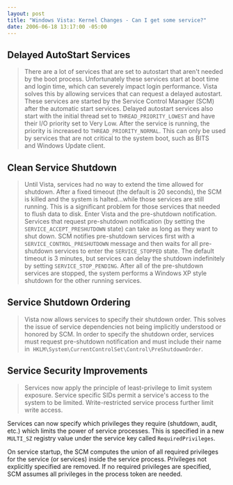 ```yaml
---
layout: post
title: "Windows Vista: Kernel Changes - Can I get some service?"
date: 2006-06-18 13:17:00 -05:00
---
```


## Delayed AutoStart Services


> There are a lot of services that are set to autostart that aren't needed by the boot process. Unfortunately these services start at boot time and login time, which can severely impact login performance. Vista solves this by allowing services that can request a delayed autostart. These services are started by the Service Control Manager (SCM) after the automatic start services. Delayed autostart services also start with the initial thread set to `THREAD_PRIORITY_LOWEST` and have their I/O priority set to Very Low. After the service is running, the priority is increased to `THREAD_PRIORITY_NORMAL`.
This can only be used by services that are not critical to the system boot, such as BITS and Windows Update client.

## Clean Service Shutdown

> Until Vista, services had no way to extend the time allowed for shutdown. After a fixed timeout (the default is 20 seconds), the SCM is killed and the system is halted...while those services are still running. This is a significant problem for those services that needed to flush data to disk.
Enter Vista and the pre-shutdown notification. Services that request pre-shutdown notification (by setting the `SERVICE_ACCEPT_PRESHUTDOWN` state) can take as long as they want to shut down. SCM notifies pre-shutdown services first with a `SERVICE_CONTROL_PRESHUTDOWN` message and then waits for all pre-shutdown services to enter the `SERVICE_STOPPED` state. The default timeout is 3 minutes, but services can delay the shutdown indefinitely by setting `SERVICE_STOP_PENDING`. 
After all of the pre-shutdown services are stopped, the system performs a Windows XP style shutdown for the other running services.

## Service Shutdown Ordering

> Vista now allows services to specify their shutdown order. This solves the issue of service dependencies not being implicitly understood or honored by SCM.
In order to specify the shutdown order, services must request pre-shutdown notification and must include their name in  `HKLM\System\CurrentControlSet\Control\PreShutdownOrder`.

## Service Security Improvements

> Services now apply the principle of least-privilege to limit system exposure. Service specific SIDs permit a service's access to the system to be limited. Write-restricted service process further limit write access.

Services can now specify which privileges they require (shutdown, audit, etc.) which limits the power of service processes. This is specified in a new `MULTI_SZ` registry value under the service key called `RequiredPrivileges`.

On service startup, the SCM computes the union of all required privileges for the service (or services) inside the service process. Privileges not explicitly specified are removed. If no required privileges are specified, SCM assumes all privileges in the process token are needed.
 
